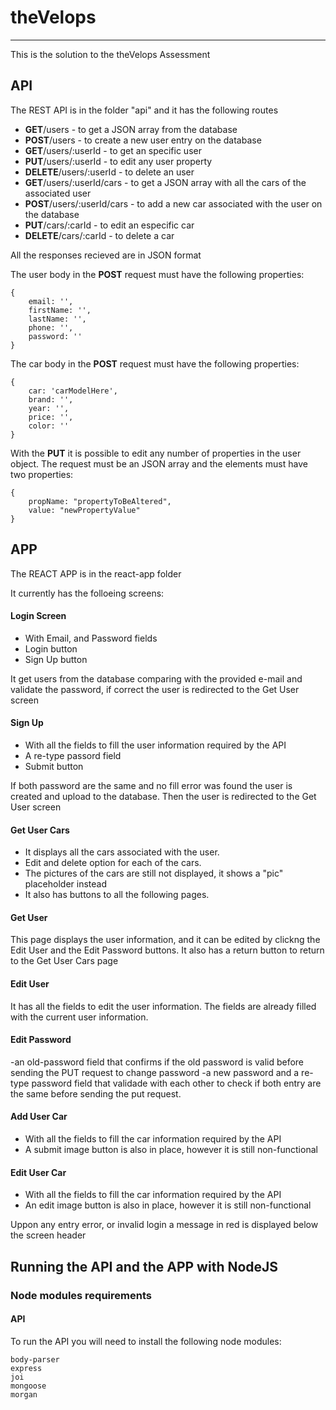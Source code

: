# theVelops
-----
This is the solution to the theVelops Assessment

## API
The REST API is in the folder "api" and it has the following routes

- **GET**/users - to get a JSON array from the database
- **POST**/users - to create a new user entry on the database
- **GET**/users/:userId - to get an specific user
- **PUT**/users/:userId - to edit any user property
- **DELETE**/users/:userId - to delete an user
- **GET**/users/:userId/cars - to get a JSON array with all the cars of the associated user
- **POST**/users/:userId/cars - to add a new car associated with the user on the database
- **PUT**/cars/:carId - to edit an especific car
- **DELETE**/cars/:carId - to delete a car


All the responses recieved are in JSON format

The user body in the **POST** request must have the following properties:

```
{
	email: '',
	firstName: '',
	lastName: '',
	phone: '',
	password: ''
}
```

The car body in the **POST** request must have the following properties:

```
{
	car: 'carModelHere',
	brand: '',
	year: '',
	price: '',
	color: ''
}
```

With the **PUT** it is possible to edit any number of properties in the user object.
The request must be an JSON array and the elements must have two properties:

```
{
	propName: "propertyToBeAltered",
	value: "newPropertyValue" 
}
```




## APP
The REACT APP is in the react-app folder

It currently has the folloeing screens:

#### Login Screen
- With Email, and Password fields
- Login button
- Sign Up button

It get users from the database comparing with the provided e-mail and validate the password, if correct the user is redirected to the Get User screen

#### Sign Up

- With all the fields to fill the user information required by the API
- A re-type passord field
- Submit button

If both password are the same and no fill error was found the user is created and upload to the database.
Then the user is redirected to the Get User screen

#### Get User Cars

- It displays all the cars associated with the user.
- Edit and delete option for each of the cars.
- The pictures of the cars are still not displayed, it shows a "pic" placeholder instead
- It also has buttons to all the following pages.


#### Get User
This page displays the user information, and it can be edited by clickng the Edit User and the Edit Password buttons.
It also has a return button to return to the Get User Cars page

#### Edit User
It has all the fields to edit the user information. The fields are already filled with the current user information.

#### Edit Password

-an old-password field that confirms if the old password is valid before sending the PUT request to change password
-a new password and a re-type password field that validade with each other to check if both entry are the same before sending the put request. 

#### Add User Car

- With all the fields to fill the car information required by the API
- A submit image button is also in place, however it is still non-functional

#### Edit User Car

- With all the fields to fill the car information required by the API
- An edit image button is also in place, however it is still non-functional


Uppon any entry error, or invalid login a message in red is displayed below the screen header


## Running the API and the APP with NodeJS

### Node modules requirements

#### API
To run the API you will need to install the following node modules:

    body-parser
    express
    joi
    mongoose
    morgan
